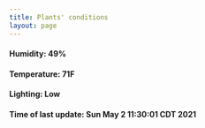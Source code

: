 ```yaml
---
title: Plants' conditions
layout: page
---
```



#### Humidity: 49%
#### Temperature: 71F
#### Lighting: Low
#### Time of last update: Sun May  2 11:30:01 CDT 2021
